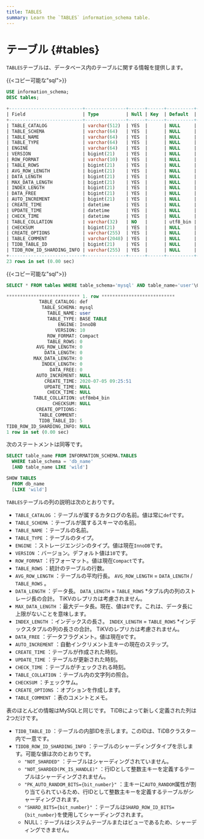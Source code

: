 ```yaml
---
title: TABLES
summary: Learn the `TABLES` information_schema table.
---
```


# テーブル {#tables}

`TABLES`テーブルは、データベース内のテーブルに関する情報を提供します。

{{&lt;コピー可能な&quot;sql&quot;&gt;}}

```sql
USE information_schema;
DESC tables;
```

```sql
+---------------------------+---------------+------+------+----------+-------+
| Field                     | Type          | Null | Key  | Default  | Extra |
+---------------------------+---------------+------+------+----------+-------+
| TABLE_CATALOG             | varchar(512)  | YES  |      | NULL     |       |
| TABLE_SCHEMA              | varchar(64)   | YES  |      | NULL     |       |
| TABLE_NAME                | varchar(64)   | YES  |      | NULL     |       |
| TABLE_TYPE                | varchar(64)   | YES  |      | NULL     |       |
| ENGINE                    | varchar(64)   | YES  |      | NULL     |       |
| VERSION                   | bigint(21)    | YES  |      | NULL     |       |
| ROW_FORMAT                | varchar(10)   | YES  |      | NULL     |       |
| TABLE_ROWS                | bigint(21)    | YES  |      | NULL     |       |
| AVG_ROW_LENGTH            | bigint(21)    | YES  |      | NULL     |       |
| DATA_LENGTH               | bigint(21)    | YES  |      | NULL     |       |
| MAX_DATA_LENGTH           | bigint(21)    | YES  |      | NULL     |       |
| INDEX_LENGTH              | bigint(21)    | YES  |      | NULL     |       |
| DATA_FREE                 | bigint(21)    | YES  |      | NULL     |       |
| AUTO_INCREMENT            | bigint(21)    | YES  |      | NULL     |       |
| CREATE_TIME               | datetime      | YES  |      | NULL     |       |
| UPDATE_TIME               | datetime      | YES  |      | NULL     |       |
| CHECK_TIME                | datetime      | YES  |      | NULL     |       |
| TABLE_COLLATION           | varchar(32)   | NO   |      | utf8_bin |       |
| CHECKSUM                  | bigint(21)    | YES  |      | NULL     |       |
| CREATE_OPTIONS            | varchar(255)  | YES  |      | NULL     |       |
| TABLE_COMMENT             | varchar(2048) | YES  |      | NULL     |       |
| TIDB_TABLE_ID             | bigint(21)    | YES  |      | NULL     |       |
| TIDB_ROW_ID_SHARDING_INFO | varchar(255)  | YES  |      | NULL     |       |
+---------------------------+---------------+------+------+----------+-------+
23 rows in set (0.00 sec)
```

{{&lt;コピー可能な&quot;sql&quot;&gt;}}

```sql
SELECT * FROM tables WHERE table_schema='mysql' AND table_name='user'\G
```

```sql
*************************** 1. row ***************************
            TABLE_CATALOG: def
             TABLE_SCHEMA: mysql
               TABLE_NAME: user
               TABLE_TYPE: BASE TABLE
                   ENGINE: InnoDB
                  VERSION: 10
               ROW_FORMAT: Compact
               TABLE_ROWS: 0
           AVG_ROW_LENGTH: 0
              DATA_LENGTH: 0
          MAX_DATA_LENGTH: 0
             INDEX_LENGTH: 0
                DATA_FREE: 0
           AUTO_INCREMENT: NULL
              CREATE_TIME: 2020-07-05 09:25:51
              UPDATE_TIME: NULL
               CHECK_TIME: NULL
          TABLE_COLLATION: utf8mb4_bin
                 CHECKSUM: NULL
           CREATE_OPTIONS: 
            TABLE_COMMENT: 
            TIDB_TABLE_ID: 5
TIDB_ROW_ID_SHARDING_INFO: NULL
1 row in set (0.00 sec)
```

次のステートメントは同等です。

```sql
SELECT table_name FROM INFORMATION_SCHEMA.TABLES
  WHERE table_schema = 'db_name'
  [AND table_name LIKE 'wild']

SHOW TABLES
  FROM db_name
  [LIKE 'wild']
```

`TABLES`テーブルの列の説明は次のとおりです。

-   `TABLE_CATALOG` ：テーブルが属するカタログの名前。値は常に`def`です。
-   `TABLE_SCHEMA` ：テーブルが属するスキーマの名前。
-   `TABLE_NAME` ：テーブルの名前。
-   `TABLE_TYPE` ：テーブルのタイプ。
-   `ENGINE` ：ストレージエンジンのタイプ。値は現在`InnoDB`です。
-   `VERSION` ：バージョン。デフォルト値は`10`です。
-   `ROW_FORMAT` ：行フォーマット。値は現在`Compact`です。
-   `TABLE_ROWS` ：統計のテーブルの行数。
-   `AVG_ROW_LENGTH` ：テーブルの平均行長。 `AVG_ROW_LENGTH` = `DATA_LENGTH` / `TABLE_ROWS` 。
-   `DATA_LENGTH` ：データ長。 `DATA_LENGTH` = `TABLE_ROWS` *タプル内の列のストレージ長の合計。 TiKVのレプリカは考慮されません。
-   `MAX_DATA_LENGTH` ：最大データ長。現在、値は`0`です。これは、データ長に上限がないことを意味します。
-   `INDEX_LENGTH` ：インデックスの長さ。 `INDEX_LENGTH` = `TABLE_ROWS` *インデックスタプルの列の長さの合計。 TiKVのレプリカは考慮されません。
-   `DATA_FREE` ：データフラグメント。値は現在`0`です。
-   `AUTO_INCREMENT` ：自動インクリメント主キーの現在のステップ。
-   `CREATE_TIME` ：テーブルが作成された時刻。
-   `UPDATE_TIME` ：テーブルが更新された時刻。
-   `CHECK_TIME` ：テーブルがチェックされる時刻。
-   `TABLE_COLLATION` ：テーブル内の文字列の照合。
-   `CHECKSUM` ：チェックサム。
-   `CREATE_OPTIONS` ：オプションを作成します。
-   `TABLE_COMMENT` ：表のコメントとメモ。

表のほとんどの情報はMySQLと同じです。 TiDBによって新しく定義された列は2つだけです。

-   `TIDB_TABLE_ID` ：テーブルの内部IDを示します。このIDは、TiDBクラスター内で一意です。
-   `TIDDB_ROW_ID_SHARDING_INFO` ：テーブルのシャーディングタイプを示します。可能な値は次のとおりです。
    -   `"NOT_SHARDED"` ：テーブルはシャーディングされていません。
    -   `"NOT_SHARDED(PK_IS_HANDLE)"` ：行IDとして整数主キーを定義するテーブルはシャーディングされません。
    -   `"PK_AUTO_RANDOM_BITS={bit_number}"` ：主キーに`AUTO_RANDOM`属性が割り当てられているため、行IDとして整数主キーを定義するテーブルがシャーディングされます。
    -   `"SHARD_BITS={bit_number}"` ：テーブルは`SHARD_ROW_ID_BITS={bit_number}`を使用してシャーディングされます。
    -   NULL：テーブルはシステムテーブルまたはビューであるため、シャーディングできません。
